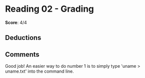 Reading 02 - Grading
====================

**Score**: 4/4

Deductions
----------

Comments
--------
Good job! An easier way to do number 1 is to simply type 'uname > uname.txt' into the command line.
